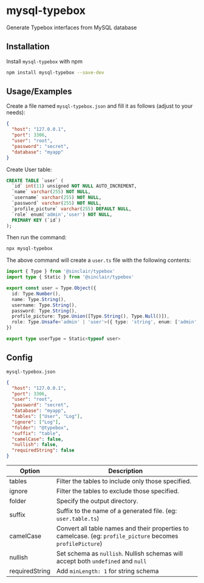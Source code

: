 # mysql-typebox

Generate Typebox interfaces from MySQL database

## Installation

Install `mysql-typebox` with npm

```bash
npm install mysql-typebox --save-dev
```

## Usage/Examples

Create a file named `mysql-typebox.json` and fill it as follows (adjust to your needs):

```json
{
  "host": "127.0.0.1",
  "port": 3306,
  "user": "root",
  "password": "secret",
  "database": "myapp"
}
```

Create User table:

```sql
CREATE TABLE `user` (
  `id` int(11) unsigned NOT NULL AUTO_INCREMENT,
  `name` varchar(255) NOT NULL,
  `username` varchar(255) NOT NULL,
  `password` varchar(255) NOT NULL,
  `profile_picture` varchar(255) DEFAULT NULL,
  `role` enum('admin','user') NOT NULL,
  PRIMARY KEY (`id`)
);
```
Then run the command:

```bash
npx mysql-typebox
```

The above command will create a `user.ts` file with the following contents:

```typescript
import { Type } from '@sinclair/typebox'
import type { Static } from '@sinclair/typebox'

export const user = Type.Object({
  id: Type.Number(),
  name: Type.String(),
  username: Type.String(),
  password: Type.String(),
  profile_picture: Type.Union([Type.String(), Type.Null()]),
  role: Type.Unsafe<'admin' | 'user'>({ type: 'string', enum: ['admin', 'user'] }),
})

export type userType = Static<typeof user>
```
## Config

`mysql-typebox.json`
```json
{
  "host": "127.0.0.1",
  "port": 3306,
  "user": "root",
  "password": "secret",
  "database": "myapp",
  "tables": ["User", "Log"],
  "ignore": ["Log"],
  "folder": "@typebox",
  "suffix": "table",
  "camelCase": false,
  "nullish": false,
  "requiredString": false
}
```

| Option | Description |
| ------ | ----------- |
| tables | Filter the tables to include only those specified. |
| ignore | Filter the tables to exclude those specified. |
| folder | Specify the output directory. |
| suffix | Suffix to the name of a generated file. (eg: `user.table.ts`) |
| camelCase | Convert all table names and their properties to camelcase. (eg: `profile_picture` becomes `profilePicture`) |
| nullish | Set schema as `nullish`. Nullish schemas will accept both `undefined` and `null` |
| requiredString | Add `minLength: 1` for string schema |
